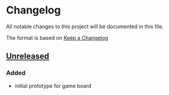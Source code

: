 # Changelog
All notable changes to this project will be documented in this file.

The format is based on [Keep a Changelog](https://keepachangelog.com/en/1.0.0/)

## [Unreleased]

### Added
- initial prototype for game board

[Unreleased]: https://github.com/amccausl/hex-spell/compare/master...develop
